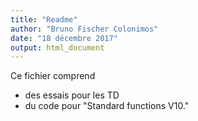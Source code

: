 ```yaml
---
title: "Readme"
author: "Bruno Fischer Colonimos"
date: "18 décembre 2017"
output: html_document
---
```


Ce fichier comprend
* des essais pour les TD
* du code pour "Standard functions V10."

